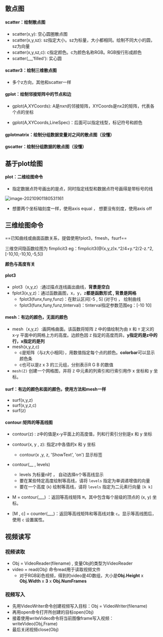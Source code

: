 ## 散点图

#### scatter：绘制散点图

- scatter(x,y): 空心圆圈散点图
- scatter(x,y,sz): sz指定大小。sz为标量，大小都相同。绘制不同大小的圆，sz为向量
- scatter(x,y,sz,c): c指定颜色。c为颜色名称RGB。RGB按行形成颜色
- scatter(__,'filled'): 实心圆

#### scatter3：绘制三维散点图

- 多个z方向，其他和scatter一样

#### gplot：绘制邻接矩阵中的节点和边

- gplot(A,XYCoords): A是nxn的邻接矩阵，XYCoords是nx2的矩阵，代表各个点的坐标

- gplot(A,XYCoords,LineSpec)：后面可以指定线型，标记符号和颜色

#### gplotmatrix：绘制分组数据变量对之间的散点图（没懂）

#### gscatter：绘制分组数据的散点图（没懂）

## 基于plot绘图

#### plot：二维绘图命令

- 指定数据点符号画出的是点，同时指定线型和数据点符号画得是带标号的线

![image-20210901180531161](C:\Users\nishiyu\AppData\Roaming\Typora\typora-user-images\image-20210901180531161.png)

- 想要两个坐标轴刻度一样，使用axis equal ， 想要没有刻度，使用axis off

## 三维绘图命令

==已知曲线或曲面函数关系，提倡使用fplot3，fmesh，fsurf==

三维空间隐函数绘图为 fimplicit3 eg：fimplicit3(@(x,y,z)x.^2/4+y.^2/2-z.^2,[-10,10,-10,10,-5,5])

**颜色与高度有关**

#### plot3

- plot3（x,y,z）:通过描点连线画出曲线，**背景是空白**
- fplot3(x,y,z)：通过函数画图，x，y，z**都是函数形式 , 背景是网格**
  - fplot3(funx,funy,funz)：在默认区间[-5 , 5] (对于t) ， 绘制曲线
  - fplot3(funx,funy,funz,tinterval)：tinterval指定参数范围eg：[-10 10]

#### mesh：有边的颜色，无面的颜色

- mesh（x,y,z）:画网格曲面。该函数将矩阵 `Z` 中的值绘制为由 `X` 和 `Y` 定义的 x-y 平面中的网格上方的高度。边颜色因 `Z` 指定的高度而异。**y指定的是z中的行，x指定的是列**
- mesh(x,y,z,c)
  - c是矩阵（与z大小相同），用数值指定每个点的颜色。**colorbar**可以显示颜色条
  - c也可以是z x 3 的三元组，分别表示R G B 的数值
- `mesh(Z)` 创建一个网格图，并将 `Z` 中元素的列索引和行索引用作 x 坐标和 y 坐标。

#### surf：有边的颜色和面的颜色，使用方法和mesh一样

- surf(x,y,z)
- surf(x,y,z,c)
- surf(z)

#### contour:矩阵的等高线图

- contour(z) : z中的值是x-y平面上的高度值，列和行索引分别是x 和 y 坐标
- contour(x, y , z): 指定z中各值的x 和 y 坐标
  - contour(x ,y, z, 'ShowText', 'on') 显示标签

- contour(__ , levels) 
  - levels 为标量n时 ， 自动选择n个等高线显示
  - 要在某些特定高度绘制等高线，请将 `levels` 指定为单调递增值的向量
  - 要在一个高度 (`k`) 绘制等高线，请将 `levels` 指定为二元素行向量 `[k k]`
- M = contour(___) ：返回等高线矩阵 `M`，其中包含每个层级的顶点的 (x, y) 坐标。
- [M , c] = counter(___)：返回等高线矩阵和等高线对象 `c`。显示等高线图后，使用 `c` 设置属性。

## 视频读写

### 视频读取

- Obj = VideoReader(filename) , 变量Obj的类型为VideoReader
- video = read(Obj)  命令read用于读取视频文件
  - 对于RGB彩色视频，得到的video是4D数组，大小是**Obj.Height** x **Obj.Width** x **3** x **Obj.NumFrames**

### 视频写入

- 先用VideoWriter命令创建视频写入目标：Obj = VideoWriter(filename)
- 再用open命令打开所创建的目标open(Obj)
- 接着使用writeVideo命令将当前图像frame写入视频：writeVideo(Obj,Frame)
- 最后关闭视频close(Obj)